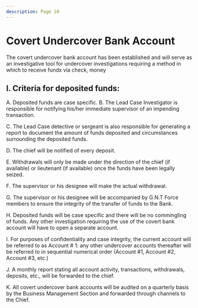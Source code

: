 ```yaml
---
description: Page 10
---
```


# Covert Undercover Bank Account

The covert undercover bank account has been established and will serve as an investigative tool for undercover investigations requiring a method in which to receive funds via check, money&#x20;

## I. Criteria for deposited funds:&#x20;

A. Deposited funds are case specific. B. The Lead Case Investigator is responsible for notifying his/her immediate supervisor of an impending transaction.

C. The Lead Case detective or sergeant is also responsible for generating a report to document the amount of funds deposited and circumstances surrounding the deposited funds.&#x20;

D. The chief will be notified of every deposit.&#x20;

E. Withdrawals will only be made under the direction of the chief (if available) or lieutenant (if available) once the funds have been legally seized.&#x20;

F. The supervisor or his designee will make the actual withdrawal.&#x20;

G. The supervisor or his designee will be accompanied by G.N.T Force members to ensure the integrity of the transfer of funds to the Bank.&#x20;

H. Deposited funds will be case specific and there will be no commingling of funds. Any other investigation requiring the use of the covert bank account will have to open a separate account.&#x20;

I. For purposes of confidentiality and case integrity, the current account will be referred to as Account # 1: any other undercover accounts thereafter will be referred to in sequential numerical order (Account #1, Account #2, Account #3, etc.)&#x20;

J. A monthly report stating all account activity, transactions, withdrawals, deposits, etc., will be forwarded to the chief.

K. All covert undercover bank accounts will be audited on a quarterly basis by the Business Management Section and forwarded through channels to the Chief.
